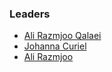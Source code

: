 ### Leaders

* [Ali Razmjoo Qalaei](mailto:ali.razmjoo@owasp.org)
* [Johanna Curiel](mailto:johanna.curiel@owasp.org)
* [Ali Razmjoo](mailto:ali.razmjoo@owasp.org)
